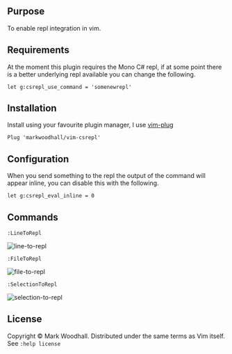 ## Purpose

To enable repl integration in vim.

## Requirements

At the moment this plugin requires the Mono C# repl, if at some point there is a better underlying repl available you can change the following.

```viml
let g:csrepl_use_command = 'somenewrepl'
```

## Installation

Install using your favourite plugin manager,
I use [vim-plug](https://github.com/junegunn/vim-plug)

```viml
Plug 'markwoodhall/vim-csrepl'
```

## Configuration

When you send something to the repl the output of the command will appear inline, you can disable this with the following.

```viml
let g:csrepl_eval_inline = 0
```

## Commands

```viml
:LineToRepl
```

![line-to-repl](http://i.imgur.com/1OQb1Dt.gif)

```viml
:FileToRepl
```

![file-to-repl](http://i.imgur.com/nb0aNJC.gif)

```viml
:SelectionToRepl
```
![selection-to-repl](http://i.imgur.com/fD73U3g.gif)

## License
Copyright © Mark Woodhall. Distributed under the same terms as Vim itself. See `:help license`
